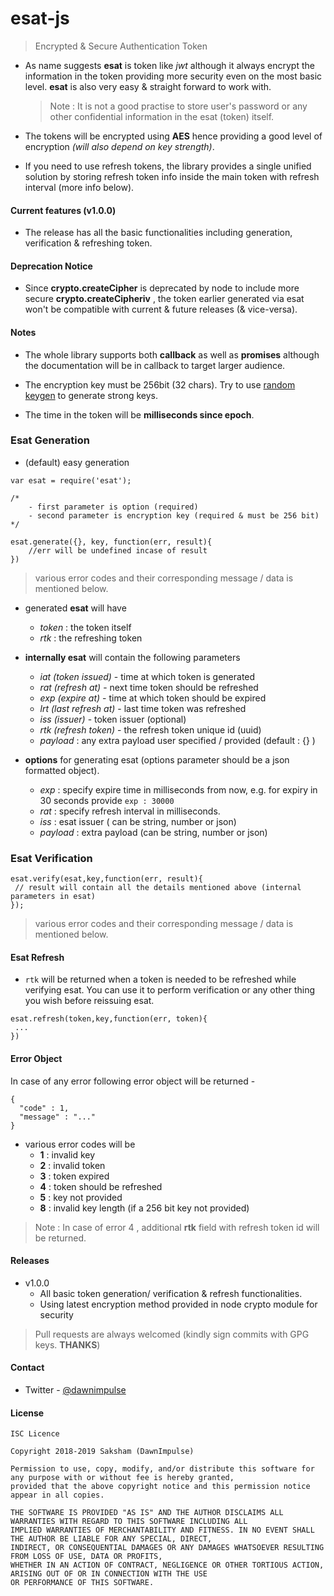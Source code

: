 # esat-js
>Encrypted & Secure Authentication Token

- As name suggests **esat** is token like *jwt* although it always encrypt the information in the token providing more security even on the most basic level. **esat** is also very easy & straight forward to work with.

	> Note : It is not a good practise to store user's password or any other confidential information in the esat (token) itself.
	
- The tokens will be encrypted using **AES** hence providing a good level of encryption *(will also depend on key strength)*.
- If you need to use refresh tokens, the library provides a single unified solution by storing refresh token info inside the main token with refresh interval (more info below).

#### Current features (v1.0.0)

- The release has all the basic functionalities including generation, verification & refreshing token.

#### Deprecation Notice
- Since **crypto.createCipher** is deprecated by node to include more secure **crypto.createCipheriv** , the token earlier generated via esat won't be compatible with current & future releases (& vice-versa).


#### Notes
- The whole library supports both **callback** as well as **promises** although the documentation will be in callback to target larger audience. 

- The encryption key must be 256bit (32 chars). Try to use [random keygen](https://randomkeygen.com/) to generate strong keys.
- The time in the token will be **milliseconds since epoch**.

### Esat Generation
- (default) easy generation
~~~
var esat = require('esat');

/* 
	- first parameter is option (required)
	- second parameter is encryption key (required & must be 256 bit)
*/

esat.generate({}, key, function(err, result){ 
	//err will be undefined incase of result
})
~~~
> various error codes and their corresponding message / data is mentioned below. 
- generated **esat** will have
	- *token* : the token itself
	- *rtk* : the refreshing token

- **internally esat** will contain the following parameters 
	- *iat (token issued)* - time at which token is generated
	- *rat (refresh at)* - next time token should be refreshed
	- *exp (expire at)* - time at which token should be expired
	- *lrt (last refresh at)* - last time token was refreshed
	- *iss (issuer)* - token issuer (optional)
	- *rtk (refresh token)* - the refresh token unique id (uuid)
	- *payload* : any extra payload user specified / provided (default : {} )
 - **options** for generating esat (options parameter should be a json formatted object). 
    - *exp* : specify expire time in milliseconds from now, e.g. for expiry in 30 seconds provide `exp : 30000`
    - *rat* : specify refresh interval in milliseconds. 
    - *iss* : esat issuer ( can be string, number or json) 
    - *payload* : extra payload (can be string, number or json) 

### Esat Verification
~~~
esat.verify(esat,key,function(err, result){
 // result will contain all the details mentioned above (internal parameters in esat) 
});
~~~
> various error codes and their corresponding message / data is mentioned below. 
> 
#### Esat Refresh
- `rtk` will be returned when a token is needed to be refreshed while verifying esat. You can use it to perform verification or any other thing you wish before reissuing esat. 
~~~
esat.refresh(token,key,function(err, token){
 ...
}) 
~~~

#### Error Object
In case of any error following error object will be returned -
~~~
{
  "code" : 1,
  "message" : "..."
}
~~~
- various error codes will be 
	- **1** : invalid key
	- **2** : invalid token
	- **3** : token expired
	- **4** : token should be refreshed
	- **5** :  key not provided
	- **8** : invalid key length (if a 256 bit key not provided)
> Note : In case of error 4 , additional **rtk** field with refresh token id will be returned.

#### Releases
- v1.0.0
	- All basic token generation/ verification & refresh functionalities.
	- Using latest encryption method provided in node crypto module for security
	
> Pull requests are always welcomed (kindly sign commits with GPG keys. **THANKS**)

#### Contact

-   Twitter -  [@dawnimpulse](https://twitter.com/dawnimpulse)

#### License

```
ISC Licence

Copyright 2018-2019 Saksham (DawnImpulse)

Permission to use, copy, modify, and/or distribute this software for any purpose with or without fee is hereby granted,
provided that the above copyright notice and this permission notice appear in all copies.

THE SOFTWARE IS PROVIDED "AS IS" AND THE AUTHOR DISCLAIMS ALL WARRANTIES WITH REGARD TO THIS SOFTWARE INCLUDING ALL
IMPLIED WARRANTIES OF MERCHANTABILITY AND FITNESS. IN NO EVENT SHALL THE AUTHOR BE LIABLE FOR ANY SPECIAL, DIRECT,
INDIRECT, OR CONSEQUENTIAL DAMAGES OR ANY DAMAGES WHATSOEVER RESULTING FROM LOSS OF USE, DATA OR PROFITS,
WHETHER IN AN ACTION OF CONTRACT, NEGLIGENCE OR OTHER TORTIOUS ACTION, ARISING OUT OF OR IN CONNECTION WITH THE USE
OR PERFORMANCE OF THIS SOFTWARE.
```